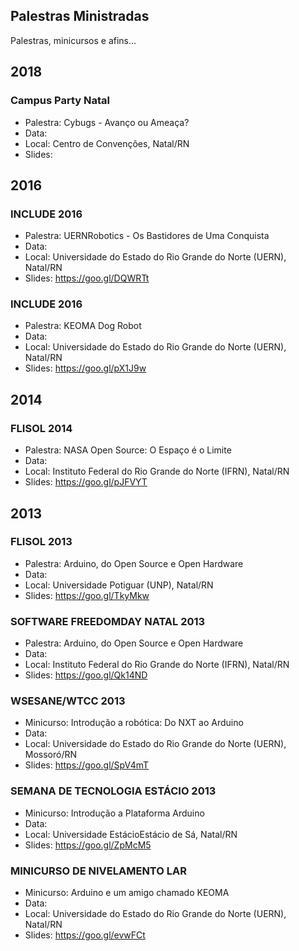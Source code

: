 ## Palestras Ministradas
Palestras, minicursos e afins...

## 2018

### Campus Party Natal

* Palestra: Cybugs - Avanço ou Ameaça?
* Data: 
* Local: Centro de Convenções, Natal/RN
* Slides: 

## 2016

### INCLUDE 2016

* Palestra: UERNRobotics - Os Bastidores de Uma Conquista 
* Data: 
* Local: Universidade do Estado do Rio Grande do Norte (UERN), Natal/RN
* Slides: https://goo.gl/DQWRTt

### INCLUDE 2016

* Palestra: KEOMA Dog Robot 
* Data: 
* Local: Universidade do Estado do Rio Grande do Norte (UERN), Natal/RN
* Slides: https://goo.gl/pX1J9w

## 2014

### FLISOL 2014

* Palestra: NASA Open Source: O Espaço é o Limite 
* Data:  
* Local: Instituto Federal do Rio Grande do Norte (IFRN), Natal/RN
* Slides: https://goo.gl/pJFVYT

## 2013

### FLISOL 2013

* Palestra: Arduino, do Open Source e Open Hardware 
* Data:  
* Local: Universidade Potiguar (UNP), Natal/RN
* Slides: https://goo.gl/TkyMkw

### SOFTWARE FREEDOMDAY NATAL 2013

* Palestra: Arduino, do Open Source e Open Hardware 
* Data:  
* Local: Instituto Federal do Rio Grande do Norte (IFRN), Natal/RN
* Slides: https://goo.gl/Qk14ND

### WSESANE/WTCC 2013

* Minicurso: Introdução a robótica: Do NXT ao Arduino 
* Data:  
* Local: Universidade do Estado do Rio Grande do Norte (UERN), Mossoró/RN
* Slides: https://goo.gl/SpV4mT

### SEMANA DE TECNOLOGIA ESTÁCIO 2013

* Minicurso: Introdução a Plataforma Arduino
* Data:  
* Local: Universidade EstácioEstácio de Sá, Natal/RN
* Slides: https://goo.gl/ZpMcM5

### MINICURSO DE NIVELAMENTO LAR

* Minicurso: Arduino e um amigo chamado KEOMA 
* Data:  
* Local: Universidade do Estado do Rio Grande do Norte (UERN), Natal/RN
* Slides: https://goo.gl/evwFCt

